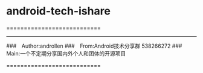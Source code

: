 # android-tech-ishare

===========================

****
###　Author:androllen
###　From:Android技术分享群 538266272
###　Main:一个不定期分享国内外个人和团体的开源项目

===========================
